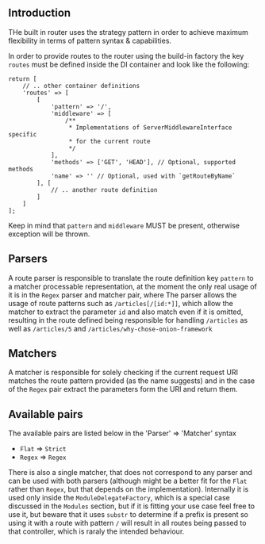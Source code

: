 ## Introduction

THe built in router uses the strategy pattern in order to achieve 
maximum flexibility in terms of pattern syntax & capabilities. 

In order to provide routes to the router using the build-in factory
the key `routes` must be defined inside the DI container and look like 
the following:

```
return [
    // .. other container definitions
    'routes' => [
        [
            'pattern' => '/',
            'middleware' => [
                /**
                 * Implementations of ServerMiddlewareInterface specific
                 * for the current route
                 */
            ],
            'methods' => ['GET', 'HEAD'], // Optional, supported methods
            'name' => '' // Optional, used with `getRouteByName`
        ], [
            // .. another route definition
        ]
    ]
];
```

Keep in mind that `pattern` and `middleware` MUST be present, otherwise 
exception will be thrown.

## Parsers

A route parser is responsible to translate the route definition key 
`pattern` to a matcher processable representation, at the moment the 
only real usage of it is in the `Regex` parser and matcher pair, where
The parser allows the usage of route patterns such as 
`/articles[/[id:*]]`, which allow the matcher to extract the parameter
`id` and also match even if it is omitted, resulting in the route 
defined being responsible for handling `/articles` as well as 
`/articles/5` and `/articles/why-chose-onion-framework`


## Matchers

A matcher is responsible for solely checking if the current request URI
matches the route pattern provided (as the name suggests) and in the 
case of the `Regex` pair extract the parameters form the URI and return 
them. 

## Available pairs

The available pairs are listed below in the 'Parser' => 'Matcher' syntax

 - `Flat` => `Strict`
 - `Regex` => `Regex`
 

There is also a single matcher, that does not correspond to any parser 
and can be used with both parsers (although might be a better fit for 
the `Flat` rather than `Regex`, but that depends on the implementation).
Internally it is used only inside the `ModuleDelegateFactory`, which is
a special case discussed in the `Modules` section, but if it is fitting 
your use case feel free to use it, but beware that it uses `substr` to 
determine if a prefix is present so using it with a route with pattern
`/` will result in all routes being passed to that controller, which is 
raraly the intended behaviour.

